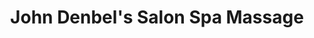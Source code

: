 ---
title: "John Denbel's Salon Spa Massage"
url: /taytay/john-denbels-salon-spa-massage/
shop: Massage
---